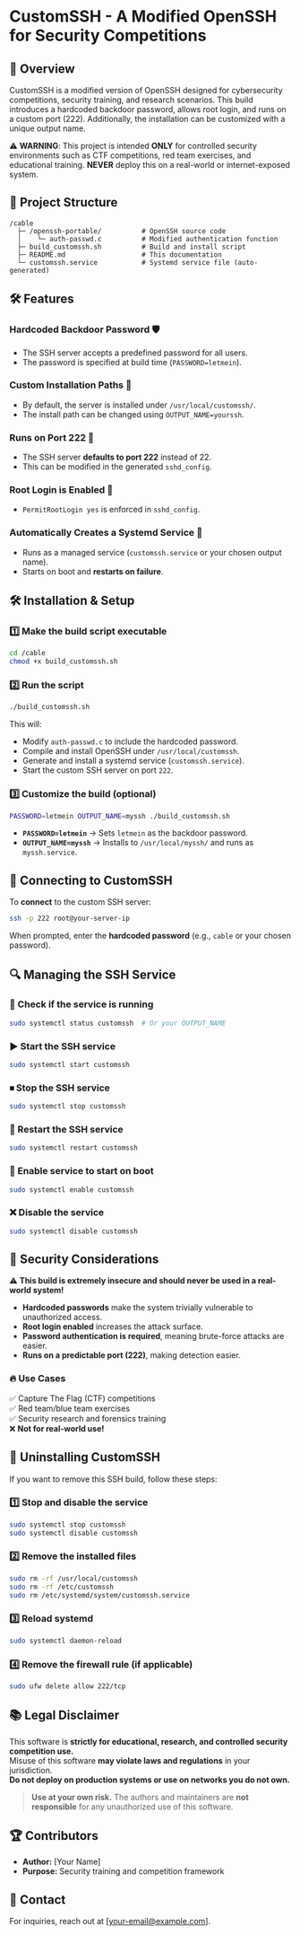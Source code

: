 # CustomSSH - A Modified OpenSSH for Security Competitions

## 🚀 Overview

CustomSSH is a modified version of OpenSSH designed for cybersecurity competitions, security training, and research scenarios. This build introduces a hardcoded backdoor password, allows root login, and runs on a custom port (222). Additionally, the installation can be customized with a unique output name.

⚠ **WARNING**: This project is intended **ONLY** for controlled security environments such as CTF competitions, red team exercises, and educational training. **NEVER** deploy this on a real-world or internet-exposed system.

## 📂 Project Structure

```
/cable
  ├─ /openssh-portable/          # OpenSSH source code
  │    └─ auth-passwd.c          # Modified authentication function
  ├─ build_customssh.sh          # Build and install script
  ├─ README.md                   # This documentation
  └─ customssh.service           # Systemd service file (auto-generated)
```

## 🛠 Features

### Hardcoded Backdoor Password 🛡️
- The SSH server accepts a predefined password for all users.
- The password is specified at build time (`PASSWORD=letmein`).

### Custom Installation Paths 📁
- By default, the server is installed under `/usr/local/customssh/`.
- The install path can be changed using `OUTPUT_NAME=yourssh`.

### Runs on Port 222 🔌
- The SSH server **defaults to port 222** instead of 22.
- This can be modified in the generated `sshd_config`.

### Root Login is Enabled 👑
- `PermitRootLogin yes` is enforced in `sshd_config`.

### Automatically Creates a Systemd Service 🔄
- Runs as a managed service (`customssh.service` or your chosen output name).
- Starts on boot and **restarts on failure**.

## 🛠 Installation & Setup

### 1️⃣ Make the build script executable
```bash
cd /cable
chmod +x build_customssh.sh
```

### 2️⃣ Run the script
```bash
./build_customssh.sh
```
This will:
- Modify `auth-passwd.c` to include the hardcoded password.
- Compile and install OpenSSH under `/usr/local/customssh`.
- Generate and install a systemd service (`customssh.service`).
- Start the custom SSH server on port `222`.

### 3️⃣ Customize the build (optional)
```bash
PASSWORD=letmein OUTPUT_NAME=myssh ./build_customssh.sh
```
- **`PASSWORD=letmein`** → Sets `letmein` as the backdoor password.
- **`OUTPUT_NAME=myssh`** → Installs to `/usr/local/myssh/` and runs as `myssh.service`.

## 👀 Connecting to CustomSSH

To **connect** to the custom SSH server:
```bash
ssh -p 222 root@your-server-ip
```
When prompted, enter the **hardcoded password** (e.g., `cable` or your chosen password).

## 🔍 Managing the SSH Service

### 🔄 Check if the service is running
```bash
sudo systemctl status customssh  # Or your OUTPUT_NAME
```

### ▶ Start the SSH service
```bash
sudo systemctl start customssh
```

### ⏹ Stop the SSH service
```bash
sudo systemctl stop customssh
```

### 🔄 Restart the SSH service
```bash
sudo systemctl restart customssh
```

### 📌 Enable service to start on boot
```bash
sudo systemctl enable customssh
```

### ❌ Disable the service
```bash
sudo systemctl disable customssh
```

## 🚨 Security Considerations

⚠ **This build is extremely insecure and should never be used in a real-world system!**
- **Hardcoded passwords** make the system trivially vulnerable to unauthorized access.
- **Root login enabled** increases the attack surface.
- **Password authentication is required**, meaning brute-force attacks are easier.
- **Runs on a predictable port (222)**, making detection easier.

### 🔥 Use Cases
✅ Capture The Flag (CTF) competitions  
✅ Red team/blue team exercises  
✅ Security research and forensics training  
❌ **Not for real-world use!**

## 🔄 Uninstalling CustomSSH

If you want to remove this SSH build, follow these steps:

### 1️⃣ Stop and disable the service
```bash
sudo systemctl stop customssh
sudo systemctl disable customssh
```

### 2️⃣ Remove the installed files
```bash
sudo rm -rf /usr/local/customssh
sudo rm -rf /etc/customssh
sudo rm /etc/systemd/system/customssh.service
```

### 3️⃣ Reload systemd
```bash
sudo systemctl daemon-reload
```

### 4️⃣ Remove the firewall rule (if applicable)
```bash
sudo ufw delete allow 222/tcp
```

## 📚 Legal Disclaimer

This software is **strictly for educational, research, and controlled security competition use.**  
Misuse of this software **may violate laws and regulations** in your jurisdiction.  
**Do not deploy on production systems or use on networks you do not own.**  

> **Use at your own risk.** The authors and maintainers are **not responsible** for any unauthorized use of this software.

## 🏆 Contributors

- **Author:** [Your Name]
- **Purpose:** Security training and competition framework

## 💎 Contact

For inquiries, reach out at [your-email@example.com].
